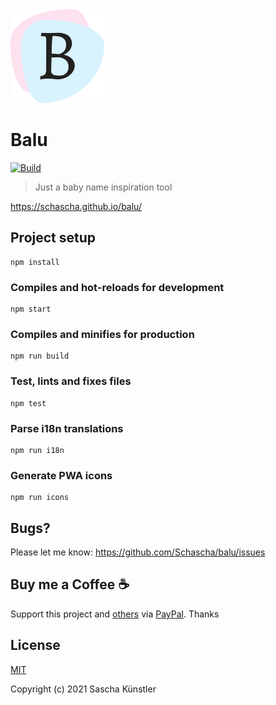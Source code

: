 <img src="src/assets/logo.svg/?raw=true" alt="Logo" width="150">

# Balu

[![Build](https://github.com/Schascha/balu/workflows/Build/badge.svg)](https://github.com/Schascha/balu/actions)

> Just a baby name inspiration tool

https://schascha.github.io/balu/

## Project setup

```
npm install
```

### Compiles and hot-reloads for development

```
npm start
```

### Compiles and minifies for production

```
npm run build
```

### Test, lints and fixes files

```
npm test
```

### Parse i18n translations

```
npm run i18n
```

### Generate PWA icons

```
npm run icons
```

## Bugs?

Please let me know: https://github.com/Schascha/balu/issues

## Buy me a Coffee :coffee:

Support this project and [others](https://github.com/Schascha?tab=repositories) via [PayPal](https://www.paypal.me/LosZahlos). Thanks

## License

[MIT](./LICENSE)

Copyright (c) 2021 Sascha Künstler
